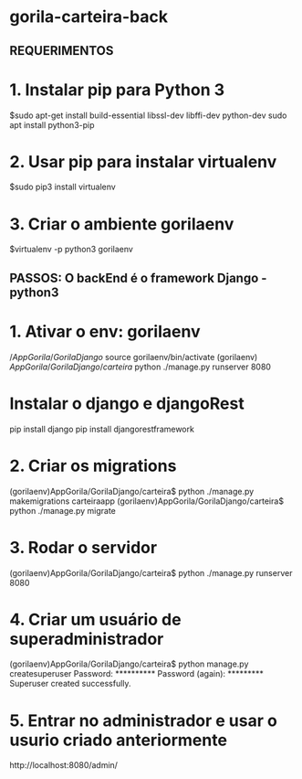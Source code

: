 # gorila-carteira-back

## REQUERIMENTOS
# 1. Instalar pip para Python 3
$sudo apt-get install build-essential libssl-dev libffi-dev python-dev
sudo apt install python3-pip
# 2. Usar pip para instalar virtualenv
$sudo pip3 install virtualenv 
# 3. Criar o ambiente gorilaenv
$virtualenv -p python3 gorilaenv

## PASSOS: O backEnd é o framework Django - python3
# 1. Ativar o env: gorilaenv
$/AppGorila/GorilaDjango$ source gorilaenv/bin/activate
(gorilaenv) $AppGorila/GorilaDjango/carteira$ python ./manage.py runserver 8080

# Instalar o django e djangoRest
pip install django
pip install djangorestframework

# 2. Criar os migrations
(gorilaenv)AppGorila/GorilaDjango/carteira$ python ./manage.py makemigrations carteiraapp
(gorilaenv)AppGorila/GorilaDjango/carteira$ python ./manage.py migrate

# 3. Rodar o servidor
(gorilaenv)AppGorila/GorilaDjango/carteira$ python ./manage.py runserver 8080

# 4. Criar um usuário de superadministrador
(gorilaenv)AppGorila/GorilaDjango/carteira$ python manage.py createsuperuser
Password: **********
Password (again): *********
Superuser created successfully.

# 5. Entrar no administrador e usar o usurio criado anteriormente
http://localhost:8080/admin/
